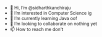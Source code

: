 - 👋 Hi, I’m @sidharthkanchiraju
- 👀 I’m interested in Computer Science ig
- 🌱 I’m currently learning Java oof
- 💞️ I’m looking to collaborate on nothing yet
- 📫 How to reach me don't

<!---
sidharthkanchiraju/sidharthkanchiraju is a ✨ special ✨ repository because its `README.md` (this file) appears on your GitHub profile.
You can click the Preview link to take a look at your changes.
--->
